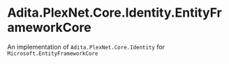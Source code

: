 # Adita.PlexNet.Core.Identity.EntityFrameworkCore

An implementation of `Adita.PlexNet.Core.Identity` for `Microsoft.EntityFrameworkCore`